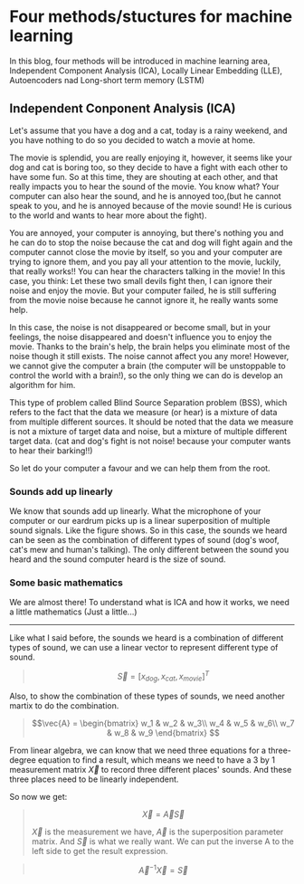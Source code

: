 # Four methods/stuctures for machine learning

In this blog, four methods will be introduced in machine learning area, Independent Component Analysis (ICA), Locally Linear Embedding (LLE), Autoencoders nad Long-short term memory (LSTM)

## Independent Conponent Analysis (ICA)

Let's assume that you have a dog and a cat, today is a rainy weekend, and you have nothing to do so you decided to watch a movie at home.

The movie is splendid, you are really enjoying it, however, it seems like your dog and cat is boring too, so they decide to have a fight with each other to have some fun. So at this time, they are shouting at each other, and that really impacts you to hear the sound of the movie. You know what? Your computer can also hear the sound, and he is annoyed too,(but he cannot speak to you, and he is annoyed because of the movie sound! He is curious to the world and wants to hear more about the fight).

You are annoyed, your computer is annoying, but there's nothing you and he can do to stop the noise because the cat and dog will fight again and the computer cannot close the movie by itself, so you and your computer are trying to ignore them, and you pay all your attention to the movie, luckily, that really works!! You can hear the characters talking in the movie! In this case, you think: Let these two small devils fight then, I can ignore their noise and enjoy the movie. But your computer failed, he is still suffering from the movie noise because he cannot ignore it, he really wants some help.

In this case, the noise is not disappeared or become small, but in your feelings, the noise disappeared and doesn't influence you to enjoy the movie. Thanks to the brain's help, the brain helps you eliminate most of the noise though it still exists. The noise cannot affect you any more! However, we cannot give the computer a brain (the computer will be unstoppable to control the world with a brain!), so the only thing we can do is develop an algorithm for him.

This type of problem called Blind Source Separation problem (BSS), which refers to the fact that the data we measure (or hear) is a mixture of data from multiple different sources. It should be noted that the data we measure is not a mixture of target data and noise, but a mixture of multiple different target data. (cat and dog's fight is not noise! because your computer wants to hear their barking!!)

So let do your computer a favour and we can help them from the root.

### Sounds add up linearly
We know that sounds add up linearly. What the microphone of your computer or our eardrum picks up is a linear superposition of multiple sound signals. Like the figure shows. So in this case, the sounds we heard can be seen as the combination of different types of sound (dog's woof, cat's mew and human's talking). The only different between the sound you heard and the sound computer heard is the size of sound. 

### Some basic mathematics
We are almost there! To understand what is ICA and how it works, we need a little mathematics (Just a little...)
***
Like what I said before, the sounds we heard is a combination of different types of sound, we can use a linear vector to represent different type of sound.
> $$\vec{S}= [x_{dog}, x_{cat}, x_{movie}]^T$$

Also, to show the combination of these types of sounds, we need another martix to do the combination.
> $$\vec{A} = 
> \begin{bmatrix} 
> w_1 & w_2 & w_3\\
> w_4 & w_5 & w_6\\
> w_7 & w_8 & w_9
> \end{bmatrix}
> $$ 

From linear algebra, we can know that we need three equations for a three-degree equation to find a result, which means we need to have a 3 by 1 measurement matrix $\vec{X}$ to record three different places' sounds. And these three places need to be linearly independent.

So now we get:
> $$ \vec{X} = \vec{A}\vec{S}$$
> 
> $\vec{X}$ is the measurement we have, $\vec{A}$ is the superposition parameter matrix. And $\vec{S}$ is what we really want.
We can put the inverse A to the left side to get the result expression.

>$$\vec{A}^{-1}\vec{X} = \vec{S}$$
